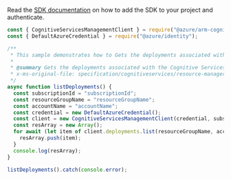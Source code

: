 Read the [SDK documentation](https://github.com/Azure/azure-sdk-for-js/blob/%40azure%2Farm-cognitiveservices_7.1.0/sdk/cognitiveservices/arm-cognitiveservices/README.md) on how to add the SDK to your project and authenticate.

```javascript
const { CognitiveServicesManagementClient } = require("@azure/arm-cognitiveservices");
const { DefaultAzureCredential } = require("@azure/identity");

/**
 * This sample demonstrates how to Gets the deployments associated with the Cognitive Services account.
 *
 * @summary Gets the deployments associated with the Cognitive Services account.
 * x-ms-original-file: specification/cognitiveservices/resource-manager/Microsoft.CognitiveServices/stable/2022-03-01/examples/ListDeployments.json
 */
async function listDeployments() {
  const subscriptionId = "subscriptionId";
  const resourceGroupName = "resourceGroupName";
  const accountName = "accountName";
  const credential = new DefaultAzureCredential();
  const client = new CognitiveServicesManagementClient(credential, subscriptionId);
  const resArray = new Array();
  for await (let item of client.deployments.list(resourceGroupName, accountName)) {
    resArray.push(item);
  }
  console.log(resArray);
}

listDeployments().catch(console.error);
```
